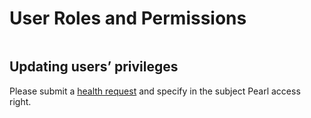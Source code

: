 # User Roles and Permissions

```
```

## Updating users’ privileges

Please submit a [health request](https://smt.ext.icrc.org/esc?id=sc_cat_item\&sys_id=58ca0a0a6da5f9105040cd7540391b7f) and specify in the subject Pearl access right.
